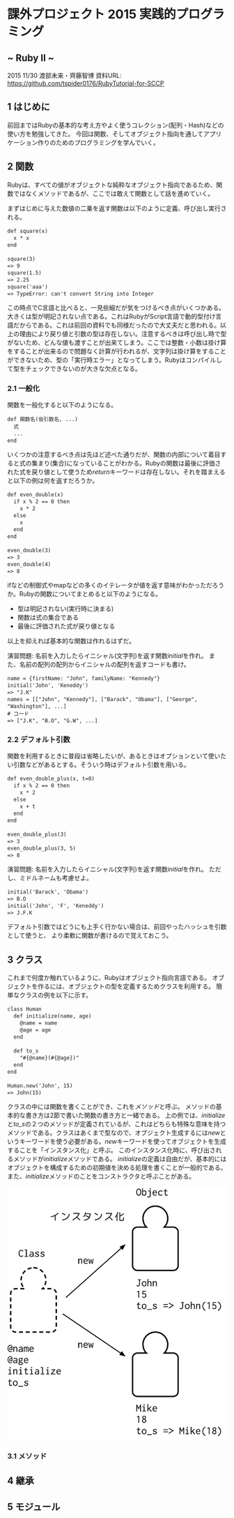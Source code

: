 # 課外プロジェクト 2015 実践的プログラミング
## ~ Ruby II ~
2015 11/30 渡部未来・齊藤智博
資料URL: https://github.com/tspider0176/RubyTutorial-for-SCCP

## 1 はじめに

前回まではRubyの基本的な考え方やよく使うコレクション(配列・Hash)などの使い方を勉強してきた。
今回は関数、そしてオブジェクト指向を通してアプリケーション作りのためのプログラミングを学んでいく。

## 2 関数

Rubyは、すべての値がオブジェクトな純粋なオブジェクト指向であるため、関数ではなくメソッドであるが、ここでは敢えて関数として話を進めていく。

まずはじめに与えた数値の二乗を返す関数は以下のように定義、呼び出し実行される。
```
def square(x)
  x * x
end

square(3)
=> 9
square(1.5)
=> 2.25
square('aaa')
=> TypeError: can't convert String into Integer
```
この時点でC言語と比べると、一見些細だが気をつけるべき点がいくつかある。大きくは型が明記されない点である。これはRubyがScript言語で動的型付け言語だからである。これは前回の資料でも同様だったので大丈夫だと思われる。以上の理由により戻り値と引数の型は存在しない。注意するべきは呼び出し時で型がないため、どんな値も渡すことが出来てしまう。ここでは整数・小数は掛け算をすることが出来るので問題なく計算が行われるが、文字列は掛け算をすることができないため、型の「実行時エラー」となってしまう。Rubyはコンパイルして型をチェックできないのが大きな欠点となる。

### 2.1 一般化

関数を一般化すると以下のようになる。

```
def 関数名(仮引数名, ...)
  式
  ...
end
```

いくつかの注意するべき点は先ほど述べた通りだが、関数の内部について着目すると式の集まり(集合)になっていることがわかる。Rubyの関数は最後に評価された式を戻り値として使うため*return*キーワードは存在しない。それを踏まえると以下の例は何を返すだろうか。

```
def even_double(x)
  if x % 2 == 0 then
    x * 2
  else
    x
  end
end

even_double(3)
=> 3
even_double(4)
=> 8
```

ifなどの制御式やmapなどの多くのイテレータが値を返す意味がわかっただろうか。Rubyの関数についてまとめると以下のようになる。

- 型は明記されない(実行時に決まる)
- 関数は式の集合である
- 最後に評価された式が戻り値となる

以上を抑えれば基本的な関数は作れるはずだ。

演習問題: 名前を入力したらイニシャル(文字列)を返す関数*initial*を作れ。
また、名前の配列の配列からイニシャルの配列を返すコードも書け。

```
name = {firstName: "John", familyName: "Kennedy"}
initial('John', 'Keneddy')
=> "J.K"
names = [["John", "Kennedy"], ["Barack", "Obama"], ["George", "Washington"], ...]
# コード
=> ["J.K", "B.O", "G.W", ...]
```

### 2.2 デフォルト引数

関数を利用するときに普段は省略したいが、あるときはオプションといて使いたい引数などがあるとする。そういう時はデフォルト引数を用いる。

```
def even_double_plus(x, t=0)
  if x % 2 == 0 then
    x * 2
  else
    x + t
  end
end

even_double_plus(3)
=> 3
even_double_plus(3, 5)
=> 8
```

演習問題: 名前を入力したらイニシャル(文字列)を返す関数*initial*を作れ。
ただし、ミドルネームも考慮せよ。

```
initial('Barack', 'Obama')
=> B.O
initial('John', 'F', 'Keneddy')
=> J.F.K
```

デフォルト引数ではどうにも上手く行かない場合は、前回やったハッシュを引数として使うと、
より柔軟に関数が書けるので覚えておこう。

## 3 クラス

これまで何度か触れているように、Rubyはオブジェクト指向言語である。
オブジェクトを作るには、オブジェクトの型を定義するためクラスを利用する。
簡単なクラスの例を以下に示す。

```
class Human
  def initialize(name, age)
    @name = name
    @age = age
  end

  def to_s
    "#{@name}(#{@age})"
  end
end

Human.new('John', 15)
=> John(15)
```

クラスの中には関数を書くことができ、これを*メソッド*と呼ぶ。
メソッドの基本的な書き方は2節で書いた関数の書き方と一緒である。
上の例では、*initialize*と*to_s*の２つのメソッドが定義されているが、これはどちらも特殊な意味を持つメソッドである。クラスはあくまで型なので、オブジェクト生成するには*new*というキーワードを使う必要がある。*new*キーワードを使ってオブジェクトを生成することを「インスタンス化」と呼ぶ。
このインスタンス化時に、呼び出されるメソッドが*initialize*メソッドである。
*initialize*の定義は自由だが、基本的にはオブジェクトを構成するための初期値を決める処理を書くことが一般的である。また、*initialize*メソッドのことをコンストラクタと呼ぶことがある。

 ![oop](./img/oop.png "OOP")

### 3.1 メソッド

## 4 継承

## 5 モジュール
